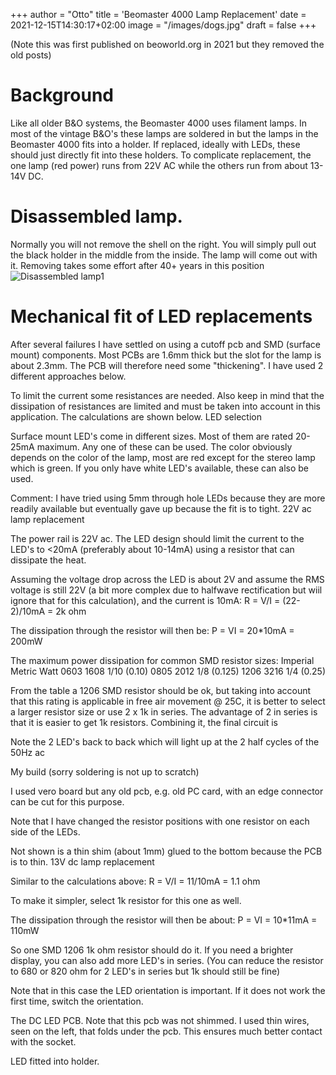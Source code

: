 +++
author = "Otto"
title = 'Beomaster 4000 Lamp Replacement'
date = 2021-12-15T14:30:17+02:00
image = "/images/dogs.jpg"
draft = false
+++

(Note this was first published on beoworld.org in 2021 but they removed the old posts)
# Background 
Like all older B&O systems, the Beomaster 4000 uses filament lamps. In most of the vintage B&O's these lamps are soldered in but the lamps in the Beomaster 4000 fits into a holder. If replaced, ideally with LEDs, these should just directly fit into these holders. To complicate replacement, the one lamp (red power) runs from 22V AC while the others run from about 13-14V DC.

# Disassembled lamp. 
Normally you will not remove the shell on the right. You will simply pull out the black holder in the middle from the inside. The lamp will come out with it. Removing takes some effort after 40+ years in this position
![Disassembled lamp1](/images/BO4000-lamp-disasm.jpg)

# Mechanical fit of LED replacements

After several failures I have settled on using a cutoff pcb and SMD (surface mount) components. Most PCBs are 1.6mm thick but the slot for the lamp is about 2.3mm. The PCB will therefore need some "thickening". I have used 2 different approaches below. 

To limit the current some resistances are needed. Also keep in mind that the dissipation of resistances are limited and must be taken into account in this application. The calculations are shown below.
LED selection

Surface mount LED's come in different sizes. Most of them are rated 20-25mA maximum. Any one of these can be used. The color obviously depends on the color of the lamp, most are red except for the stereo lamp which is green. If you only have white LED's available, these can also be used.

Comment: I have tried using 5mm through hole LEDs because they are more readily available but eventually gave up because the fit is to tight.
22V ac lamp replacement

The power rail is 22V ac. The LED design should limit the current to the LED's to <20mA (preferably about 10-14mA) using a resistor that can dissipate the heat.

Assuming the voltage drop across the LED is about 2V and assume the RMS voltage is still 22V (a bit more complex due to halfwave rectification but wiil ignore that for this calculation), and the current is 10mA:
    R = V/I = (22-2)/10mA = 2k ohm

The dissipation through the resistor will then be:
   P = VI = 20*10mA = 200mW

The maximum power dissipation for common SMD resistor sizes:
Imperial 	Metric 	Watt
0603 	1608 	1/10 (0.10)
0805 	2012 	1/8 (0.125)
1206 	3216 	1/4 (0.25)

From the table a 1206 SMD resistor should be ok, but taking into account that this rating is applicable in free air movement @ 25C,  it is better to select a larger resistor size or use 2 x 1k in series. The advantage of 2 in series is that it is easier to get 1k resistors. Combining it, the final circuit is 

Note the 2 LED's back to back which will light up at the 2 half cycles of the 50Hz ac

My build (sorry soldering is not up to scratch)

I used vero board but any old pcb, e.g. old PC card, with an edge connector can be cut for this purpose.

Note that I have changed the resistor positions with one resistor on each side of the LEDs.

Not shown is a thin shim (about 1mm) glued to the bottom because the PCB is to thin.
13V dc lamp replacement

Similar to the calculations above:    R = V/I = 11/10mA = 1.1 ohm 

To make it simpler, select 1k resistor for this one as well.

The dissipation through the resistor will then be about:
   P = VI = 10*11mA = 110mW

So one SMD 1206 1k ohm resistor should do it. If you need a brighter display, you can also add more LED's in series. (You can reduce the resistor to 680 or 820 ohm for 2 LED's in series but 1k should still be fine)

Note that in this case the LED orientation is important. If it does not work the first time, switch the orientation.

The DC LED PCB. Note that this pcb was not shimmed. I used thin wires, seen on the left, that folds under the pcb. This ensures much better contact  with the socket.

LED fitted into holder.